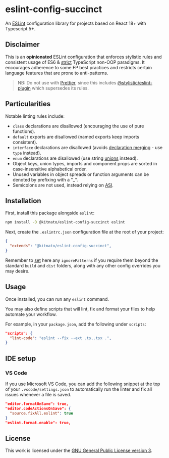 # eslint-config-succinct

An [ESLint](https://eslint.org/) configuration library for projects based on React 18+ with Typescript 5+.

## Disclaimer

This is an **opinionated** ESLint configuration that enforces stylistic rules and consistent usage of ES6 & [strict](https://typescript-eslint.io/linting/configs/#strict) TypeScript non-OOP paradigms. It encourages adherence to some FP best practices and restricts certain language features that are prone to anti-patterns.

> NB: Do not use with [Prettier](https://prettier.io/), since this includes [@stylistic/eslint-plugin](https://eslint.style/) which supersedes its rules.

## Particularities

Notable linting rules include:

- `class` declarations are disallowed (encouraging the use of pure functions).
- `default` exports are disallowed (named exports keep imports consistent).
- `interface` declarations are disallowed (avoids [declaration merging](https://www.typescriptlang.org/docs/handbook/declaration-merging.html#merging-interfaces) - use `type` instead).
- `enum` declarations are disallowed (use string [unions](https://www.typescriptlang.org/docs/handbook/2/everyday-types.html#union-types) instead).
- Object keys, union types, imports and component props are sorted in case-insensitive alphabetical order.
- Unused variables in object spreads or function arguments can be denoted by prefixing with a "_".
- Semicolons are not used, instead relying on [ASI](https://262.ecma-international.org/7.0/#sec-rules-of-automatic-semicolon-insertion).

## Installation

First, install this package alongside `eslint`:

```sh
npm install -D @kitnato/eslint-config-succinct eslint
```

Next, create the `.eslintrc.json` configuration file at the root of your project:

```json
{
  "extends": "@kitnato/eslint-config-succinct",
}
```

Remember to [set](https://eslint.org/docs/latest/user-guide/configuring/ignoring-code) here any `ignorePatterns` if you require them beyond the standard `build` and `dist` folders, along with any other config overrides you may desire.

## Usage

Once installed, you can run any `eslint` command.

You may also define scripts that will lint, fix and format your files to help automate your workflow.

For example, in your `package.json`, add the following under `scripts`:

```json
"scripts": {
  "lint-code": "eslint --fix --ext .ts,.tsx .",
}
```

## IDE setup

### VS Code

If you use Microsoft VS Code, you can add the following snippet at the top of your `.vscode/settings.json` to automatically run the linter and fix all issues whenever a file is saved.

```json
"editor.formatOnSave": true,
"editor.codeActionsOnSave": {
  "source.fixAll.eslint": true
}
"eslint.format.enable": true,
```

## License

This work is licensed under the [GNU General Public License version 3](https://www.gnu.org/licenses/gpl-3.0.en.html).
